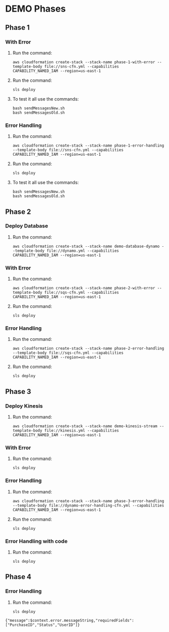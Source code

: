 # DEMO Phases

## Phase 1

### With Error

1. Run the command:
   ``` shell
   aws cloudformation create-stack --stack-name phase-1-with-error --template-body file://sns-cfn.yml --capabilities CAPABILITY_NAMED_IAM --region=us-east-1
   ```
2. Run the command:
     ``` shell
     sls deploy
     ```
3. To test it all use the commands:
    ``` shell
    bash sendMessagesNew.sh
    bash sendMessagesOld.sh
    ```

### Error Handling

1. Run the command:
   ``` shell
   aws cloudformation create-stack --stack-name phase-1-error-handling --template-body file://sns-cfn.yml --capabilities CAPABILITY_NAMED_IAM --region=us-east-1
   ```
2. Run the command:
     ``` shell
     sls deploy
     ```
3. To test it all use the commands:
    ``` shell
    bash sendMessagesNew.sh
    bash sendMessagesOld.sh
    ```


## Phase 2


### Deploy Database
1. Run the command:
   ``` shell
   aws cloudformation create-stack --stack-name demo-database-dynamo --template-body file://dynamo.yml --capabilities CAPABILITY_NAMED_IAM --region=us-east-1
   ```
### With Error

1. Run the command:
   ``` shell
   aws cloudformation create-stack --stack-name phase-2-with-error --template-body file://sqs-cfn.yml --capabilities CAPABILITY_NAMED_IAM --region=us-east-1
   ```
2. Run the command:
     ``` shell
     sls deploy
     ```

### Error Handling

1. Run the command:
   ``` shell
   aws cloudformation create-stack --stack-name phase-2-error-handling --template-body file://sqs-cfn.yml --capabilities CAPABILITY_NAMED_IAM --region=us-east-1
   ```
2. Run the command:
     ``` shell
     sls deploy
     ```

## Phase 3


### Deploy Kinesis
1. Run the command:
   ``` shell
   aws cloudformation create-stack --stack-name demo-kinesis-stream --template-body file://kinesis.yml --capabilities CAPABILITY_NAMED_IAM --region=us-east-1
   ```
### With Error
1. Run the command:
     ``` shell
     sls deploy
     ```

### Error Handling
1. Run the command:
   ``` shell
   aws cloudformation create-stack --stack-name phase-3-error-handling --template-body file://dynamo-error-handling-cfn.yml --capabilities CAPABILITY_NAMED_IAM --region=us-east-1
   ```
2. Run the command:
     ``` shell
     sls deploy
     ```
### Error Handling with code
1. Run the command:
     ``` shell
     sls deploy
     ```
     
## Phase 4


### Error Handling
1. Run the command:
     ``` shell
     sls deploy
     ```

```
{"message":$context.error.messageString,"requiredFields":["PurchaseID","Status","UserID"]}
```